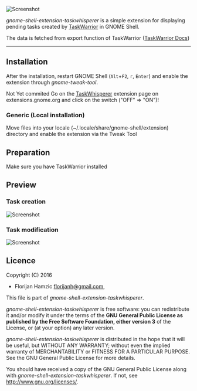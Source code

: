 ![Screenshot](https://github.com/cinatic/taskwhisperer/raw/master/images/menu.png)

*gnome-shell-extension-taskwhisperer* is a simple extension for displaying pending tasks created by [TaskWarrior](https://taskwarrior.org/) in GNOME Shell.

The data is fetched from export function of TaskWarrior ([TaskWarrior Docs](https://taskwarrior.org/docs/))

----

## Installation

After the installation, restart GNOME Shell (`Alt`+`F2`, `r`, `Enter`) and enable the extension through *gnome-tweak-tool*.

Not Yet commited 
Go on the [TaskWhisperer](https://extensions.gnome.org/extension/1039/taskwhisperer/) extension page on extensions.gnome.org and click on the switch ("OFF" => "ON")!

### Generic (Local installation)

Move files into your locale (~/.locale/share/gnome-shell/extension) directory and enable the extension via the Tweak Tool

## Preparation

Make sure you have TaskWarrior installed

## Preview

### Task creation
![Screenshot](https://github.com/cinatic/taskwhisperer/raw/master/images/create.png)

### Task modification
![Screenshot](https://github.com/cinatic/taskwhisperer/raw/master/images/modify.png)

## Licence

Copyright (C) 2016

* Florijan Hamzic <florijanh@gmail.com>,

This file is part of *gnome-shell-extension-taskwhisperer*.

*gnome-shell-extension-taskwhisperer* is free software: you can redistribute it and/or modify it under the terms of the **GNU General Public License as published by the Free Software Foundation, either version 3** of the License, or (at your option) any later version.

*gnome-shell-extension-taskwhisperer* is distributed in the hope that it will be useful, but WITHOUT ANY WARRANTY; without even the implied warranty of MERCHANTABILITY or FITNESS FOR A PARTICULAR PURPOSE.  See the GNU General Public License for more details.

You should have received a copy of the GNU General Public License along with *gnome-shell-extension-taskwhisperer*.  If not, see <http://www.gnu.org/licenses/>.

